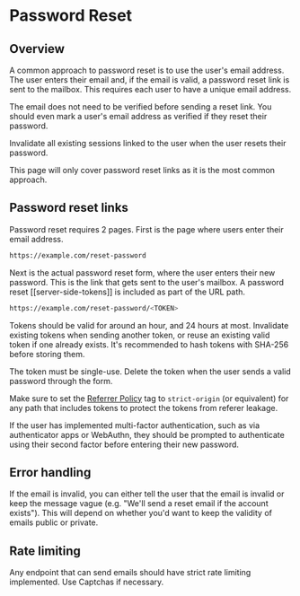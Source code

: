 # Password Reset

## Overview

A common approach to password reset is to use the user's email address. The user enters their email and, if the email is valid, a password reset link is sent to the mailbox. This requires each user to have a unique email address.

The email does not need to be verified before sending a reset link. You should even mark a user's email address as verified if they reset their password.

Invalidate all existing sessions linked to the user when the user resets their password.

This page will only cover password reset links as it is the most common approach.

## Password reset links

Password reset requires 2 pages. First is the page where users enter their email address.

```bash
https://example.com/reset-password
```

Next is the actual password reset form, where the user enters their new password. This is the link that gets sent to the user's mailbox. A password reset [[server-side-tokens]] is included as part of the URL path.

```bash
https://example.com/reset-password/<TOKEN>
```

Tokens should be valid for around an hour, and 24 hours at most. Invalidate existing tokens when sending another token, or reuse an existing valid token if one already exists. It's recommended to hash tokens with SHA-256 before storing them.

The token must be single-use. Delete the token when the user sends a valid password through the form.

Make sure to set the [Referrer Policy](https://developer.mozilla.org/en-US/docs/Web/HTTP/Headers/Referrer-Policy) tag to `strict-origin` (or equivalent) for any path that includes tokens to protect the tokens from referer leakage.

If the user has implemented multi-factor authentication, such as via authenticator apps or WebAuthn, they should be prompted to authenticate using their second factor before entering their new password.

## Error handling

If the email is invalid, you can either tell the user that the email is invalid or keep the message vague (e.g. "We'll send a reset email if the account exists"). This will depend on whether you'd want to keep the validity of emails public or private.

## Rate limiting

Any endpoint that can send emails should have strict rate limiting implemented. Use Captchas if necessary.
